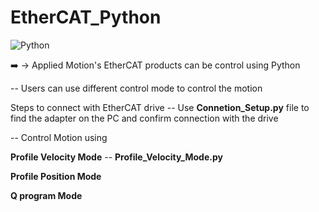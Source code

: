 # EtherCAT_Python
![Python](https://upload.wikimedia.org/wikipedia/commons/c/c3/Python-logo-notext.svg)

:arrow_right: → Applied Motion's EtherCAT products can be control using Python

-- Users can use different control mode to control the motion

Steps to connect with EtherCAT drive
-- Use **Connetion_Setup.py** file to find the adapter on the PC and confirm connection with the drive


-- Control Motion using

**Profile Velocity Mode**   -- **Profile_Velocity_Mode.py**

**Profile Position Mode**

**Q program Mode**

